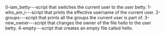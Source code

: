 0-iam_betty---script that switches the current user to the user betty.
1-who_am_i---script that prints the effective username of the current user.
2-groups---script that prints all the groups the current user is part of.
3-new_owner---script that changes the owner of the file hello to the user betty.
4-empty---script that creates an empty file called hello.
